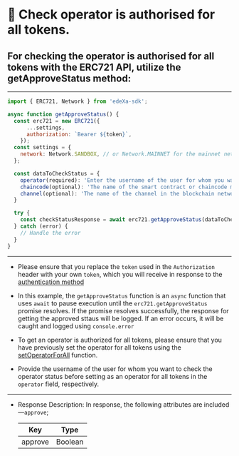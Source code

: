 # 📝 Check operator is authorised for all tokens.
## For checking the operator is authorised for all tokens with the ERC721 API, utilize the getApproveStatus method:

---

```SDK.js
import { ERC721, Network } from 'edeXa-sdk';

async function getApproveStatus() {
  const erc721 = new ERC721({
      ...settings,
      authorization: `Bearer ${token}`,
    });
  const settings = {
    network: Network.SANDBOX, // or Network.MAINNET for the mainnet network
  };

  const dataToCheckStatus = {
    operator(required): 'Enter the username of the user for whom you want to check the operator status for all tokens',
    chaincode(optional): 'The name of the smart contract or chaincode managing the tokens',
    channel(optional): 'The name of the channel in the blockchain network'
  }

  try {
    const checkStatusResponse = await erc721.getApproveStatus(dataToCheckStatus);
  } catch (error) {
    // Handle the error
  }
}

```

---

- Please ensure that you replace the `token` used in the `Authorization` header with your own `token`, which you will receive in response to the [authentication method](./authenticate.md)

- In this example, the `getApproveStatus` function is an `async` function that uses `await` to pause execution until the `erc721.getApproveStatus` promise resolves. If the promise resolves successfully, the response for getting the approved sttaus will be logged. If an error occurs, it will be caught and logged using `console.error`

- To get an operator is authorized for all tokens, please ensure that you have previously set the operator for all tokens using the [setOperatorForAll](./set_operator_for_all.md) function.

- Provide the username of the user for whom you want to check the operator status before setting as an operator for all tokens in the `operator` field, respectively.

---

- Response Description: In response, the following attributes are included—`approve`;

  | Key             | Type   |
  | --------------- | ------ |
  | approve         | Boolean|